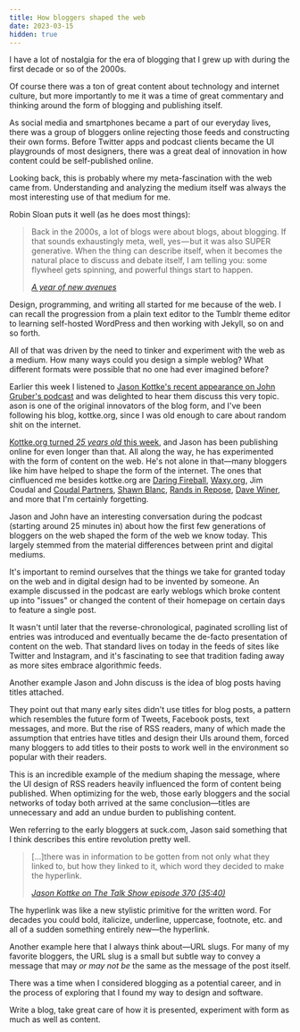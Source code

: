```yaml
---
title: How bloggers shaped the web
date: 2023-03-15
hidden: true
---
```


I have a lot of nostalgia for the era of blogging that I grew up with during the first decade or so of the 2000s. 

Of course there was a ton of great content about technology and internet culture, but more importantly to me it was a time of great commentary and thinking around the form of blogging and publishing itself. 

As social media and smartphones became a part of our everyday lives, there was a group of bloggers online rejecting those feeds and constructing their own forms. Before Twitter apps and podcast clients became the UI playgrounds of most designers, there was a great deal of innovation in how content could be self-published online. 

Looking back, this is probably where my meta-fascination with the web came from. Understanding and analyzing the medium itself was always the most interesting use of that medium for me. 

Robin Sloan puts it well (as he does most things):

> Back in the 2000s, a lot of blogs were about blogs, about blogging. If that sounds exhaustingly meta, well, yes — but it was also SUPER generative. When the thing can describe itself, when it becomes the natural place to discuss and debate itself, I am telling you: some flywheel gets spinning, and powerful things start to happen.
> 
> <cite>[A year of new avenues](https://www.robinsloan.com/lab/new-avenues/#meta)</cite>

Design, programming, and writing all started for me because of the web. I can recall the progression from a plain text editor to the Tumblr theme editor to learning self-hosted WordPress and then working with Jekyll, so on and so forth.

All of that was driven by the need to tinker and experiment with the web as a medium. How many ways could you design a simple weblog? What different formats were possible that no one had ever imagined before? 

Earlier this week I listened to [Jason Kottke's recent appearance on John Gruber's podcast](https://daringfireball.net/thetalkshow/2023/03/11/ep-370) and was delighted to hear them discuss this very topic. ason is one of the original innovators of the blog form, and I've been following his blog, kottke.org, since I was old enough to care about random shit on the internet.

[Kottke.org turned *25 years old* this week](https://kottke.org/23/03/kottke-is-25-years-old-today), and Jason has been publishing online for even longer than that. All along the way, he has experimented with the form of content on the web. He's not alone in that—many bloggers like him have helped to shape the form of the internet. The ones that cinfluenced me besides kottke.org are [Daring Fireball](https://daringfireball.net), [Waxy.org](https://waxy.org), Jim Coudal and [Coudal Partners](http://www.coudal.com), [Shawn Blanc](https://shawnblanc.net), [Rands in Repose](https://randsinrepose.com/), [Dave Winer](http://scripting.com/), and more that I'm certainly forgetting.

Jason and John have an interesting conversation during the podcast (starting around 25 minutes in) about how the first few generations of bloggers on the web shaped the form of the web we know today. This largely stemmed from the material differences between print and digital mediums. 

It's important to remind ourselves that the things we take for granted today on the web and in digital design had to be invented by someone. An example discussed in the podcast are early weblogs which broke content up into "issues" or changed the content of their homepage on certain days to feature a single post. 

It wasn't until later that the reverse-chronological, paginated scrolling list of entries was introduced and eventually became the de-facto presentation of content on the web. That standard lives on today in the feeds of sites like Twitter and Instagram, and it's fascinating to see that tradition fading away as more sites embrace algorithmic feeds. 

Another example Jason and John discuss is the idea of blog posts having titles attached.

They point out that many early sites didn't use titles for blog posts, a pattern which resembles the future form of Tweets, Facebook posts, text messages, and more. But the rise of RSS readers, many of which made the assumption that entries have titles and design their UIs around them, forced many bloggers to add titles to their posts to work well in the environment so popular with their readers. 

This is an incredible example of the medium shaping the message, where the UI design of RSS readers heavily influenced the form of content being published. When optimizing for the web, those early bloggers and the social networks of today both arrived at the same conclusion—titles are unnecessary and add an undue burden to publishing content. 

Wen referring to the early bloggers at suck.com, Jason said something that I think describes this entire revolution pretty well.

> [...]there was in information to be gotten from not only what they linked to, but how they linked to it, which word they decided to make the hyperlink.
>
> <cite>[Jason Kottke on The Talk Show episode 370 (35:40)](https://daringfireball.net/thetalkshow/2023/03/11/ep-370)</cite>

The hyperlink was like a new stylistic primitive for the written word. For decades you could bold, italicize, underline, uppercase, footnote, etc. and all of a sudden something entirely new—the hyperlink.

Another example here that I always think about—URL slugs. For many of my favorite bloggers, the URL slug is a small but subtle way to convey a message that may _or may not be_ the same as the message of the post itself. 

There was a time when I considered blogging as a potential career, and in the process of exploring that I found my way to design and software.

Write a blog, take great care of how it is presented, experiment with form as much as well as content. 

